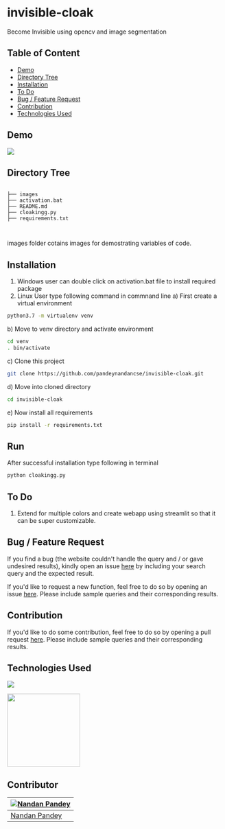 # invisible-cloak
Become Invisible using opencv and image segmentation



## Table of Content
  * [Demo](#demo)
  * [Directory Tree](#directory-tree)
  * [Installation](#installation)
  * [To Do](#to-do)
  * [Bug / Feature Request](#bug---feature-request)
  * [Contribution](#contribution)
  * [Technologies Used](#technologies-used)


## Demo

![](https://i.imgur.com/jodJyw2.png)




## Directory Tree 
```

├── images
├── activation.bat
├── README.md
├── cloakingg.py
├── requirements.txt



```
images folder cotains images for demostrating variables of code.
<br>



## Installation
1. Windows user can double click on activation.bat file to install required package
2. Linux User type following command in commnand line
a) First create a virtual environment 
```bash
python3.7 -m virtualenv venv
```
b) Move to venv directory and activate environment
```bash
cd venv
. bin/activate
```
c) Clone this project 
```bash
git clone https://github.com/pandeynandancse/invisible-cloak.git
```

d) Move into cloned directory
```bash
cd invisible-cloak
```
e) Now install all requirements
```bash
pip install -r requirements.txt
```
## Run
After successful installation type following in terminal
```bash
python cloakingg.py
 ```


## To Do
1. Extend for multiple colors and create webapp using streamlit so that it can be super customizable.



## Bug / Feature Request
If you find a bug (the website couldn't handle the query and / or gave undesired results), kindly open an issue [here](https://github.com/pandeynandancse/invisible-cloak/issues/new) by including your search query and the expected result.

If you'd like to request a new function, feel free to do so by opening an issue [here](https://github.com/pandeynandancse/invisible-cloak/issues/new). Please include sample queries and their corresponding results.


## Contribution
If you'd like to do some contribution, feel free to do so by opening a pull request [here](https://github.com/pandeynandancse/invisible-cloak/pulls). Please include sample queries and their corresponding results.




## Technologies Used

![](https://forthebadge.com/images/badges/made-with-python.svg)

[<img target="_blank" src="https://i.imgur.com/OhpT4U4.jpg" width=170>](https://opencv.org/) 



## Contributor
[![Nandan Pandey](https://qph.fs.quoracdn.net/main-thumb-189737418-200-jmwzsixdznlgemnejuecomukeluqkgzd.jpeg)](https://pandeynandancse.github.io) |
-|
[Nandan Pandey](https://pandeynandancse.github.io) |)



 
